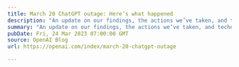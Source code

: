 ```yaml
---
title: March 20 ChatGPT outage: Here’s what happened
description: "An update on our findings, the actions we’ve taken, and technical details of the bug."
summary: "An update on our findings, the actions we’ve taken, and technical details of the bug."
pubDate: Fri, 24 Mar 2023 07:00:00 GMT
source: OpenAI Blog
url: https://openai.com/index/march-20-chatgpt-outage

---
```


